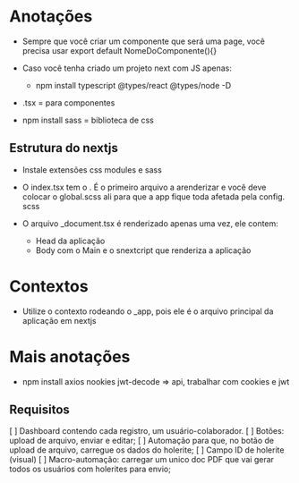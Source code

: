 # Anotações

* Sempre que você criar um componente que será uma page, você precisa usar export default NomeDoComponente(){}

* Caso você tenha criado um projeto next com JS apenas:
    * npm install typescript @types/react @types/node -D

* .tsx = para componentes

* npm install sass = biblioteca de css

## Estrutura do nextjs

* Instale extensões css modules e sass

* O index.tsx tem o <App />. É o primeiro arquivo a arenderizar
e você deve colocar o global.scss ali para que a app fique toda
afetada pela config. scss

* O arquivo _document.tsx é renderizado apenas uma vez, ele contem:
    * Head da aplicação
    * Body com o Main e o snextcript que renderiza a aplicação

# Contextos

* Utilize o contexto rodeando o _app, pois ele é o arquivo principal da aplicação em nextjs

# Mais anotações

* npm install axios nookies jwt-decode => api, trabalhar com cookies e jwt

## Requisitos

[ ] Dashboard contendo cada registro, um usuário-colaborador.
    [ ] Botões: upload de arquivo, enviar e editar;
[ ] Automação para que, no botão de upload de arquivo, carregue os dados do holerite;
    [ ] Campo ID de holerite (visual)
[ ] Macro-automação: carregar um unico doc PDF que vai gerar todos os usuários com holerites para envio;

